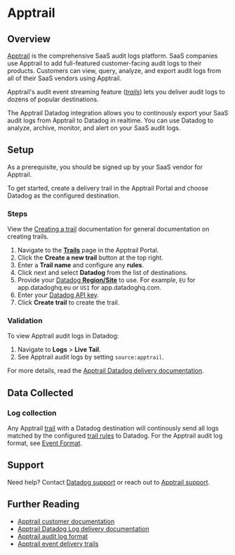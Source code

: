 # Apptrail

## Overview

[Apptrail][1] is the comprehensive SaaS audit logs platform. SaaS companies use Apptrail to add full-featured customer-facing audit logs to their products. Customers can view, query, analyze, and export audit logs from all of their SaaS vendors using Apptrail.

Apptrail's audit event streaming feature ([_trails_][11]) lets you deliver audit logs to dozens of popular destinations.

The Apptrail Datadog integration allows you to continously export your SaaS audit logs from Apptrail to Datadog in realtime. You can use Datadog to analyze, archive, monitor, and alert on your SaaS audit logs.

## Setup

As a prerequisite, you should be signed up by your SaaS vendor for Apptrail.

To get started, create a delivery trail in the Apptrail Portal and choose Datadog as the configured destination.

### Steps

View the [Creating a trail][4] documentation for general documentation on creating trails.

1. Navigate to the [**Trails**][5] page in the Apptrail Portal.
2. Click the **Create a new trail** button at the top right.
3. Enter a **Trail name** and configure any **rules**.
4. Click next and select **Datadog** from the list of destinations.
5. Provide your [Datadog **Region/Site**][6] to use. For example, `EU` for app.datadoghq.eu or `US1` for app.datadoghq.com.
6. Enter your [Datadog API key][7].
7. Click **Create trail** to create the trail.

### Validation

To view Apptrail audit logs in Datadog:

1. Navigate to **Logs** > **Live Tail**.
2. See Apptrail audit logs by setting `source:apptrail`.

For more details, read the [Apptrail Datadog delivery documentation][2].

## Data Collected

### Log collection

Any Apptrail [trail][11] with a Datadog destination will continously send all logs matched by the configured [trail rules][12] to Datadog. For the Apptrail audit log format, see [Event Format][10].

## Support

Need help? Contact [Datadog support][3] or reach out to [Apptrail support](mailto:support@apptrail.com).

## Further Reading

- [Apptrail customer documentation][13]
- [Apptrail Datadog Log delivery documentation][2]
- [Apptrail audit log format][10]
- [Apptrail event delivery trails][11]

[1]: https://apptrail.com
[2]: https://apptrail.com/docs/consumers/guide/event-delivery/integrations/datadog
[3]: https://docs.datadoghq.com/help/
[4]: https://apptrail.com/docs/consumers/guide/event-delivery/working-with-trails#creating-a-trail
[5]: https://portal.apptrail.com/trails
[6]: https://docs.datadoghq.com/getting_started/site/
[7]: /organization-settings/api-keys
[10]: https://apptrail.com/docs/consumers/guide/event-format
[11]: https://apptrail.com/docs/consumers/guide/event-delivery/#trails
[12]: https://apptrail.com/docs/consumers/guide/event-delivery/working-with-trails#selecting-events-using-trail-rules
[13]: https://apptrail.com/docs/consumers/guide
